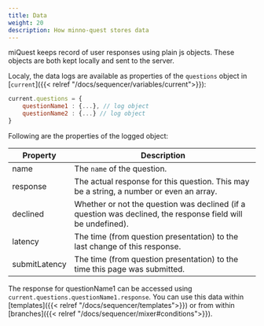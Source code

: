 ```yaml
---
title: Data
weight: 20
description: How minno-quest stores data
---
```


miQuest keeps record of user responses using plain js objects.
These objects are both kept locally and sent to the server.

Localy, the data logs are available as properties of the `questions` object  in [`current`]({{< relref "/docs/sequencer/variables/current">}}):

```javascript
current.questions = {
	questionName1 : {...}, // log object
	questionName2 : {...} // log object
}
```

Following are the properties of the logged object:

Property 		| Description
----------- 	| -----------
name 			| The `name` of the question.
response 		| The actual response for this question. This may be a string, a number or even an array.
declined 		| Whether or not the question was declined (if a question was declined, the response field will be undefined).
latency 		| The time (from question presentation) to the last change of this response.
submitLatency	| The time (from question presentation) to the time this page was submitted.

The response for questionName1 can be accessed using `current.questions.questionName1.response`. 
You can use this data within [templates]({{< relref "/docs/sequencer/templates">}})
or from within [branches]({{< relref "/docs/sequencer/mixer#conditions">}}).
